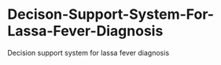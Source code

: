 # Decison-Support-System-For-Lassa-Fever-Diagnosis
Decision support system for lassa fever diagnosis
